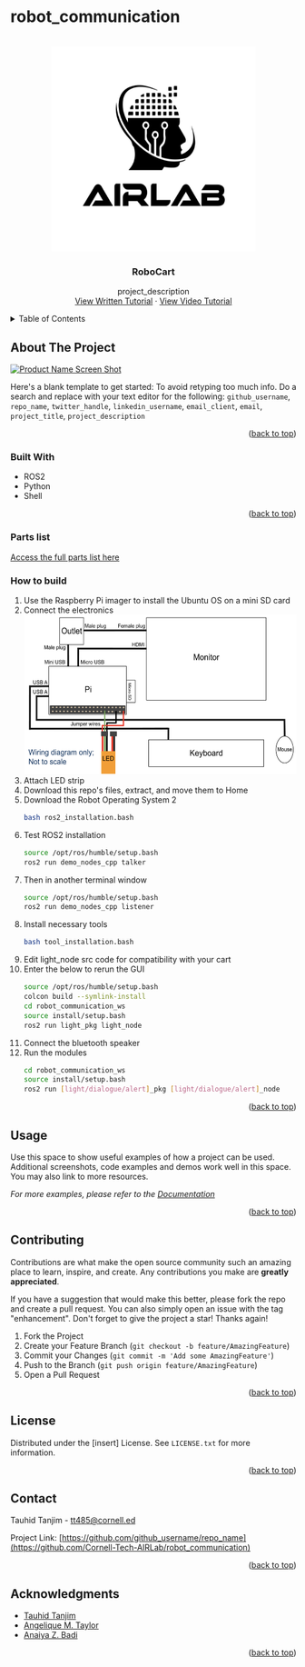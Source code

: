 # robot_communication
<!-- PROJECT LOGO -->
<br />
<div align="center">
  <a href="https://airlab.cis.cornell.edu/">
    <img src="images/logo.png" alt="Logo" width="360" height="360">
  </a>

<h3 align="center">RoboCart</h3>

  <p align="center">
    project_description
    <br />
    <a href="https://docs.google.com/document/d/1KvPWVKEoa6st01Lje3RoO4LwnnV1hYYY65QvjM2gEx4/edit?usp=sharing">View Written Tutorial</a>
    ·
    <a href="https://github.com/github_username/repo_name/issues/new?labels=bug&template=bug-report---.md">View Video Tutorial</a>
  </p>
</div>



<!-- TABLE OF CONTENTS -->
<details>
  <summary>Table of Contents</summary>
  <ol>
    <li>
      <a href="#about-the-project">About The Project</a>
      <ul>
        <li><a href="#built-with">Built With</a></li>
      </ul>
    </li>
    <li>
      <a href="#getting-started">Getting Started</a>
      <ul>
        <li><a href="#prerequisites">Prerequisites</a></li>
        <li><a href="#installation">Installation</a></li>
      </ul>
    </li>
    <li><a href="#usage">Usage</a></li>
    <li><a href="#roadmap">Roadmap</a></li>
    <li><a href="#contributing">Contributing</a></li>
    <li><a href="#license">License</a></li>
    <li><a href="#contact">Contact</a></li>
    <li><a href="#acknowledgments">Acknowledgments</a></li>
  </ol>
</details>



<!-- ABOUT THE PROJECT -->
## About The Project

[![Product Name Screen Shot][product-screenshot]](https://example.com)

Here's a blank template to get started: To avoid retyping too much info. Do a search and replace with your text editor for the following: `github_username`, `repo_name`, `twitter_handle`, `linkedin_username`, `email_client`, `email`, `project_title`, `project_description`

<p align="right">(<a href="#readme-top">back to top</a>)</p>



### Built With

* ROS2
* Python
* Shell

<p align="right">(<a href="#readme-top">back to top</a>)</p>



<!-- GETTING STARTED -->
### Parts list
<a href="https://tinyurl.com/airlabparts">Access the full parts list here</a>

### How to build

1. Use the Raspberry Pi imager to install the Ubuntu OS on a mini SD card
2. Connect the electronics
   </br>
   <img src="images/diagram.png" alt="diagram" width="500" height="280">
3. Attach LED strip
4. Download this repo's files, extract, and move them to Home
5. Download the Robot Operating System 2
   ```sh
   bash ros2_installation.bash
   ```
6. Test ROS2 installation
   ```sh
   source /opt/ros/humble/setup.bash
   ros2 run demo_nodes_cpp talker
   ```
7. Then in another terminal window
   ```sh
   source /opt/ros/humble/setup.bash
   ros2 run demo_nodes_cpp listener
   ```
8. Install necessary tools
   ```sh
   bash tool_installation.bash
   ```
9. Edit light_node src code for compatibility with your cart
10. Enter the below to rerun the GUI
    ```sh
    source /opt/ros/humble/setup.bash
    colcon build --symlink-install
    cd robot_communication_ws
    source install/setup.bash
    ros2 run light_pkg light_node
    ```
11. Connect the bluetooth speaker
12. Run the modules
    ```sh
    cd robot_communication_ws
    source install/setup.bash
    ros2 run [light/dialogue/alert]_pkg [light/dialogue/alert]_node
    ```
<p align="right">(<a href="#readme-top">back to top</a>)</p>



<!-- USAGE EXAMPLES -->
## Usage

Use this space to show useful examples of how a project can be used. Additional screenshots, code examples and demos work well in this space. You may also link to more resources.

_For more examples, please refer to the [Documentation](https://example.com)_

<p align="right">(<a href="#readme-top">back to top</a>)</p>

<!-- CONTRIBUTING -->
## Contributing

Contributions are what make the open source community such an amazing place to learn, inspire, and create. Any contributions you make are **greatly appreciated**.

If you have a suggestion that would make this better, please fork the repo and create a pull request. You can also simply open an issue with the tag "enhancement".
Don't forget to give the project a star! Thanks again!

1. Fork the Project
2. Create your Feature Branch (`git checkout -b feature/AmazingFeature`)
3. Commit your Changes (`git commit -m 'Add some AmazingFeature'`)
4. Push to the Branch (`git push origin feature/AmazingFeature`)
5. Open a Pull Request

<p align="right">(<a href="#readme-top">back to top</a>)</p>

<!-- LICENSE -->
## License

Distributed under the [insert] License. See `LICENSE.txt` for more information.

<p align="right">(<a href="#readme-top">back to top</a>)</p>



<!-- CONTACT -->
## Contact

Tauhid Tanjim - [tt485@cornell.ed](mailto:tt485@cornell.edu)

Project Link: [https://github.com/github_username/repo_name](https://github.com/Cornell-Tech-AIRLab/robot_communication)

<p align="right">(<a href="#readme-top">back to top</a>)</p>



<!-- ACKNOWLEDGMENTS -->
## Acknowledgments

* [Tauhid Tanjim](https://tanjim13.github.io/tauhidtanjim/)
* [Angelique M. Taylor](https://www.angeliquemtaylor.com/)
* [Anaiya Z. Badi](https://docs.google.com/document/d/1VPmA8w0qBB_M0ndjtkOx5oHL52gwwqPhwYwyyan_PXs/edit?usp=sharing)

<p align="right">(<a href="#readme-top">back to top</a>)</p>



<!-- MARKDOWN LINKS & IMAGES -->
<!-- https://www.markdownguide.org/basic-syntax/#reference-style-links -->
[contributors-shield]: https://img.shields.io/github/contributors/github_username/repo_name.svg?style=for-the-badge
[contributors-url]: https://github.com/github_username/repo_name/graphs/contributors
[forks-shield]: https://img.shields.io/github/forks/github_username/repo_name.svg?style=for-the-badge
[forks-url]: https://github.com/github_username/repo_name/network/members
[stars-shield]: https://img.shields.io/github/stars/github_username/repo_name.svg?style=for-the-badge
[stars-url]: https://github.com/github_username/repo_name/stargazers
[issues-shield]: https://img.shields.io/github/issues/github_username/repo_name.svg?style=for-the-badge
[issues-url]: https://github.com/github_username/repo_name/issues
[license-shield]: https://img.shields.io/github/license/github_username/repo_name.svg?style=for-the-badge
[license-url]: https://github.com/github_username/repo_name/blob/master/LICENSE.txt
[linkedin-shield]: https://img.shields.io/badge/-LinkedIn-black.svg?style=for-the-badge&logo=linkedin&colorB=555
[linkedin-url]: https://linkedin.com/in/linkedin_username
[product-screenshot]: images/screenshot.png
[Next.js]: https://img.shields.io/badge/next.js-000000?style=for-the-badge&logo=nextdotjs&logoColor=white
[Next-url]: https://nextjs.org/
[React.js]: https://img.shields.io/badge/React-20232A?style=for-the-badge&logo=react&logoColor=61DAFB
[React-url]: https://reactjs.org/
[Vue.js]: https://img.shields.io/badge/Vue.js-35495E?style=for-the-badge&logo=vuedotjs&logoColor=4FC08D
[Vue-url]: https://vuejs.org/
[Angular.io]: https://img.shields.io/badge/Angular-DD0031?style=for-the-badge&logo=angular&logoColor=white
[Angular-url]: https://angular.io/
[Svelte.dev]: https://img.shields.io/badge/Svelte-4A4A55?style=for-the-badge&logo=svelte&logoColor=FF3E00
[Svelte-url]: https://svelte.dev/
[Laravel.com]: https://img.shields.io/badge/Laravel-FF2D20?style=for-the-badge&logo=laravel&logoColor=white
[Laravel-url]: https://laravel.com
[Bootstrap.com]: https://img.shields.io/badge/Bootstrap-563D7C?style=for-the-badge&logo=bootstrap&logoColor=white
[Bootstrap-url]: https://getbootstrap.com
[JQuery.com]: https://img.shields.io/badge/jQuery-0769AD?style=for-the-badge&logo=jquery&logoColor=white
[JQuery-url]: https://jquery.com 
